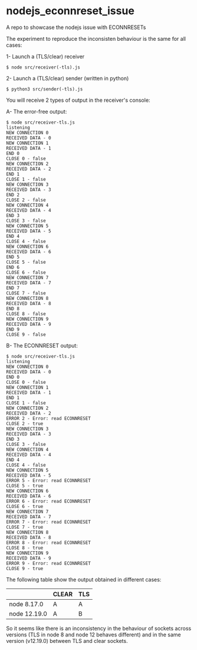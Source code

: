 # nodejs_econnreset_issue
A repo to showcase the nodejs issue with ECONNRESETs

The experiment to reproduce the inconsisten behaviour is the same for all cases:

1- Launch a (TLS/clear) receiver
```
$ node src/receiver(-tls).js
```

2- Launch a (TLS/clear) sender (written in python)
```
$ python3 src/sender(-tls).js
```

You will receive 2 types of output in the receiver's console:

A- The error-free output:
```
$ node src/receiver-tls.js 
listening
NEW CONNECTION 0
RECEIVED DATA - 0
NEW CONNECTION 1
RECEIVED DATA - 1
END 0
CLOSE 0 - false
NEW CONNECTION 2
RECEIVED DATA - 2
END 1
CLOSE 1 - false
NEW CONNECTION 3
RECEIVED DATA - 3
END 2
CLOSE 2 - false
NEW CONNECTION 4
RECEIVED DATA - 4
END 3
CLOSE 3 - false
NEW CONNECTION 5
RECEIVED DATA - 5
END 4
CLOSE 4 - false
NEW CONNECTION 6
RECEIVED DATA - 6
END 5
CLOSE 5 - false
END 6
CLOSE 6 - false
NEW CONNECTION 7
RECEIVED DATA - 7
END 7
CLOSE 7 - false
NEW CONNECTION 8
RECEIVED DATA - 8
END 8
CLOSE 8 - false
NEW CONNECTION 9
RECEIVED DATA - 9
END 9
CLOSE 9 - false
```

B- The ECONNRESET output:
```
$ node src/receiver-tls.js 
listening
NEW CONNECTION 0
RECEIVED DATA - 0
END 0
CLOSE 0 - false
NEW CONNECTION 1
RECEIVED DATA - 1
END 1
CLOSE 1 - false
NEW CONNECTION 2
RECEIVED DATA - 2
ERROR 2 - Error: read ECONNRESET
CLOSE 2 - true
NEW CONNECTION 3
RECEIVED DATA - 3
END 3
CLOSE 3 - false
NEW CONNECTION 4
RECEIVED DATA - 4
END 4
CLOSE 4 - false
NEW CONNECTION 5
RECEIVED DATA - 5
ERROR 5 - Error: read ECONNRESET
CLOSE 5 - true
NEW CONNECTION 6
RECEIVED DATA - 6
ERROR 6 - Error: read ECONNRESET
CLOSE 6 - true
NEW CONNECTION 7
RECEIVED DATA - 7
ERROR 7 - Error: read ECONNRESET
CLOSE 7 - true
NEW CONNECTION 8
RECEIVED DATA - 8
ERROR 8 - Error: read ECONNRESET
CLOSE 8 - true
NEW CONNECTION 9
RECEIVED DATA - 9
ERROR 9 - Error: read ECONNRESET
CLOSE 9 - true
```

The following table show the output obtained in different cases:

|  | CLEAR | TLS |
|-|-|-|
| node 8.17.0 | A | A |
| node 12.19.0 | A | B |

So it seems like there is an inconsistency in the behaviour of sockets across
versions (TLS in node 8 and node 12 behaves different) and in the same version (v12.19.0) between TLS and clear sockets.
